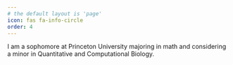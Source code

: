 ```yaml
---
# the default layout is 'page'
icon: fas fa-info-circle
order: 4
---
```


I am a sophomore at Princeton University majoring in math and considering a minor in Quantitative and Computational Biology.
